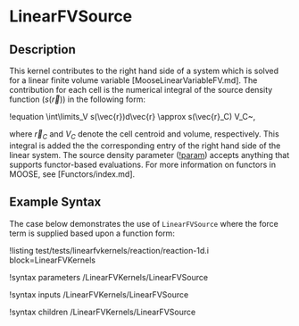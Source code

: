 # LinearFVSource

## Description

This kernel contributes to the right hand side of a system which is solved for a
linear finite volume variable [MooseLinearVariableFV.md]. The contribution for each cell
is the numerical integral of the source density function ($s(\vec{r})$) in the following form:

!equation
\int\limits_V s(\vec{r})d\vec{r} \approx s(\vec{r}_C) V_C~,

where $\vec{r}_C$ and $V_C$ denote the cell centroid and volume, respectively.
This integral is added the the corresponding entry of the right hand side of the linear system.
The source density parameter ([!param](/LinearFVKernels/LinearFVSource/source_density))
accepts anything that supports functor-based evaluations. For more information on functors in
MOOSE, see [Functors/index.md].

## Example Syntax

The case below demonstrates the use of `LinearFVSource` where the force term is
supplied based upon a function form:

!listing test/tests/linearfvkernels/reaction/reaction-1d.i block=LinearFVKernels

!syntax parameters /LinearFVKernels/LinearFVSource

!syntax inputs /LinearFVKernels/LinearFVSource

!syntax children /LinearFVKernels/LinearFVSource

